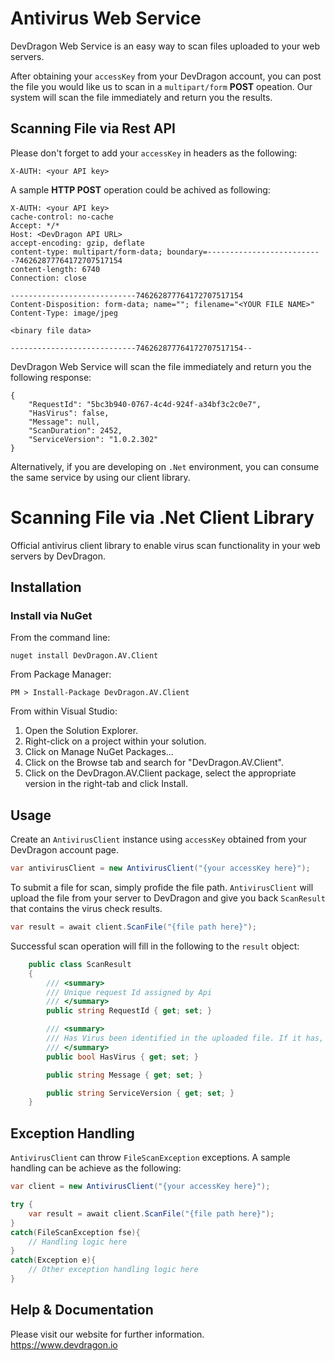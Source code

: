 # Antivirus Web Service

DevDragon Web Service is an easy way to scan files uploaded to your web servers.
  
After obtaining your `accessKey` from your DevDragon account, you can post the file you would like us to scan in a `multipart/form` **POST** opeation. Our system will scan the file immediately and return you the results.

## Scanning File via Rest API

Please don't forget to add your `accessKey` in headers as the following:

```
X-AUTH: <your API key>
```

A sample **HTTP POST** operation could be achived as following:

```
X-AUTH: <your API key>
cache-control: no-cache
Accept: */*
Host: <DevDragon API URL>
accept-encoding: gzip, deflate
content-type: multipart/form-data; boundary=--------------------------746262877764172707517154
content-length: 6740
Connection: close

----------------------------746262877764172707517154
Content-Disposition: form-data; name=""; filename="<YOUR FILE NAME>"
Content-Type: image/jpeg

<binary file data>

----------------------------746262877764172707517154--
```

DevDragon Web Service will scan the file immediately and return you the following response:

```
{
    "RequestId": "5bc3b940-0767-4c4d-924f-a34bf3c2c0e7",
    "HasVirus": false,
    "Message": null,
    "ScanDuration": 2452,
    "ServiceVersion": "1.0.2.302"
}
```

Alternatively, if you are developing on `.Net` environment, you can consume the same service by using our client library.

# Scanning File via .Net Client Library

Official antivirus client library to enable virus scan functionality in your web servers by DevDragon.

## Installation

### Install via NuGet

From the command line:

```
nuget install DevDragon.AV.Client
```

From Package Manager:

```
PM > Install-Package DevDragon.AV.Client
```

From within Visual Studio:

1. Open the Solution Explorer.
2. Right-click on a project within your solution.
3. Click on Manage NuGet Packages...
4. Click on the Browse tab and search for "DevDragon.AV.Client".
5. Click on the DevDragon.AV.Client package, select the appropriate version in the right-tab and click Install.

## Usage

Create an `AntivirusClient` instance using `accessKey` obtained from your DevDragon account page.

```csharp
var antivirusClient = new AntivirusClient("{your accessKey here}");
```

To submit a file for scan, simply profide the file path. `AntivirusClient` will upload the file from your server to DevDragon and give you back `ScanResult` that contains the virus check results.

```csharp
var result = await client.ScanFile("{file path here}");
```

Successful scan operation will fill in the following to the `result` object:

```csharp
    public class ScanResult
    {
        /// <summary>
        /// Unique request Id assigned by Api
        /// </summary>
        public string RequestId { get; set; }

        /// <summary>
        /// Has Virus been identified in the uploaded file. If it has, read 
        /// </summary>
        public bool HasVirus { get; set; }

        public string Message { get; set; }

        public string ServiceVersion { get; set; }
    }
```

## Exception Handling

`AntivirusClient` can throw `FileScanException` exceptions. A sample handling can be achieve as the following:

```csharp
var client = new AntivirusClient("{your accessKey here}");

try {
    var result = await client.ScanFile("{file path here}");
}
catch(FileScanException fse){
    // Handling logic here
}
catch(Exception e){
    // Other exception handling logic here
}

```

## Help & Documentation

Please visit our website for further information.  
https://www.devdragon.io

